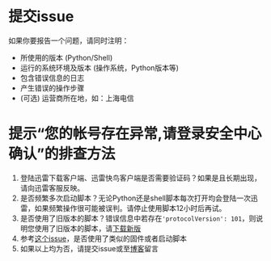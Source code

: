 # 提交issue

如果你要报告一个问题，请同时注明：

- 所使用的版本 (Python/Shell)
- 运行的系统环境及版本 (操作系统，Python版本等)
- 包含错误信息的日志
- 产生错误的操作步骤
- (可选) 运营商所在地，如：上海电信


# 提示“您的帐号存在异常,请登录安全中心确认”的排查方法

1. 登陆迅雷下载客户端、迅雷快鸟客户端是否需要验证码？如果是且长期出现，请向迅雷客服反映。
2. 是否频繁多次启动脚本？无论Python还是shell脚本每次打开均会登陆一次迅雷，如果频繁操作很可能被误判。请停止使用脚本12小时后再试。
3. 是否使用了旧版本的脚本？错误信息中若存在`'protocolVersion': 101`，则说明您使用了旧版本的脚本，请[下载新版](https://github.com/fffonion/Xunlei-Fastdick/raw/master/swjsq.py)
4. 参考[这个issue](https://github.com/fffonion/Xunlei-Fastdick/issues/97#issuecomment-313318849)，是否使用了类似的固件或者启动脚本
5. 如果以上均为否，请提交issue或至[博客](https://yooooo.us/2015/xunlei-fastdick-router#comments)留言
